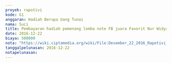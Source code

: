 ```yaml
---
proyek: rapotivi
kode: G1
anggaran: Hadiah Berupa Uang Tunai
nama: Suci
title: Pembayaran hadiah pemenang lomba note FB juara Favorit Nur Widya Wahyuni
date: 2016-12-22
biaya: 500000
nota: "https://wiki.ciptamedia.org/wiki/File:Desember_22_2016_Rapotivi_G1_Hadiah_favorit_pemenang_lomba_Note_FB_a.n_Nur_Widya_Wahyuni.jpg"
tanggalpelunasan: 2016-12-22
notapelunasan:
---
```

